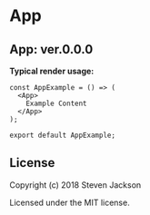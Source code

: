 App
================
App: ver.0.0.0 
---
**Typical render usage:**

```
const AppExample = () => (
  <App>
    Example Content
  </App>
);

export default AppExample;
```

## License
Copyright (c) 2018 Steven Jackson

Licensed under the MIT license.
